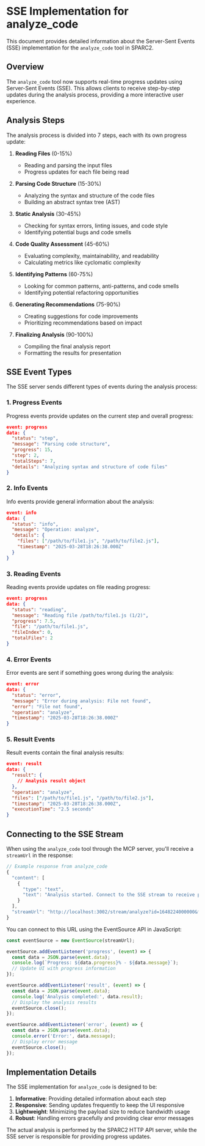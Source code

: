 # SSE Implementation for analyze_code

This document provides detailed information about the Server-Sent Events (SSE) implementation for the `analyze_code` tool in SPARC2.

## Overview

The `analyze_code` tool now supports real-time progress updates using Server-Sent Events (SSE). This allows clients to receive step-by-step updates during the analysis process, providing a more interactive user experience.

## Analysis Steps

The analysis process is divided into 7 steps, each with its own progress update:

1. **Reading Files** (0-15%)
   - Reading and parsing the input files
   - Progress updates for each file being read

2. **Parsing Code Structure** (15-30%)
   - Analyzing the syntax and structure of the code files
   - Building an abstract syntax tree (AST)

3. **Static Analysis** (30-45%)
   - Checking for syntax errors, linting issues, and code style
   - Identifying potential bugs and code smells

4. **Code Quality Assessment** (45-60%)
   - Evaluating complexity, maintainability, and readability
   - Calculating metrics like cyclomatic complexity

5. **Identifying Patterns** (60-75%)
   - Looking for common patterns, anti-patterns, and code smells
   - Identifying potential refactoring opportunities

6. **Generating Recommendations** (75-90%)
   - Creating suggestions for code improvements
   - Prioritizing recommendations based on impact

7. **Finalizing Analysis** (90-100%)
   - Compiling the final analysis report
   - Formatting the results for presentation

## SSE Event Types

The SSE server sends different types of events during the analysis process:

### 1. Progress Events

Progress events provide updates on the current step and overall progress:

```json
event: progress
data: {
  "status": "step",
  "message": "Parsing code structure",
  "progress": 15,
  "step": 2,
  "totalSteps": 7,
  "details": "Analyzing syntax and structure of code files"
}
```

### 2. Info Events

Info events provide general information about the analysis:

```json
event: info
data: {
  "status": "info",
  "message": "Operation: analyze",
  "details": {
    "files": ["/path/to/file1.js", "/path/to/file2.js"],
    "timestamp": "2025-03-28T18:26:38.000Z"
  }
}
```

### 3. Reading Events

Reading events provide updates on file reading progress:

```json
event: progress
data: {
  "status": "reading",
  "message": "Reading file /path/to/file1.js (1/2)",
  "progress": 7.5,
  "file": "/path/to/file1.js",
  "fileIndex": 0,
  "totalFiles": 2
}
```

### 4. Error Events

Error events are sent if something goes wrong during the analysis:

```json
event: error
data: {
  "status": "error",
  "message": "Error during analysis: File not found",
  "error": "File not found",
  "operation": "analyze",
  "timestamp": "2025-03-28T18:26:38.000Z"
}
```

### 5. Result Events

Result events contain the final analysis results:

```json
event: result
data: {
  "result": {
    // Analysis result object
  },
  "operation": "analyze",
  "files": ["/path/to/file1.js", "/path/to/file2.js"],
  "timestamp": "2025-03-28T18:26:38.000Z",
  "executionTime": "2.5 seconds"
}
```

## Connecting to the SSE Stream

When using the `analyze_code` tool through the MCP server, you'll receive a `streamUrl` in the response:

```javascript
// Example response from analyze_code
{
  "content": [
    {
      "type": "text",
      "text": "Analysis started. Connect to the SSE stream to receive progress updates."
    }
  ],
  "streamUrl": "http://localhost:3002/stream/analyze?id=1648224000000&files=path%2Fto%2Ffile1.js%2Cpath%2Fto%2Ffile2.js"
}
```

You can connect to this URL using the EventSource API in JavaScript:

```javascript
const eventSource = new EventSource(streamUrl);

eventSource.addEventListener('progress', (event) => {
  const data = JSON.parse(event.data);
  console.log(`Progress: ${data.progress}% - ${data.message}`);
  // Update UI with progress information
});

eventSource.addEventListener('result', (event) => {
  const data = JSON.parse(event.data);
  console.log('Analysis completed:', data.result);
  // Display the analysis results
  eventSource.close();
});

eventSource.addEventListener('error', (event) => {
  const data = JSON.parse(event.data);
  console.error('Error:', data.message);
  // Display error message
  eventSource.close();
});
```

## Implementation Details

The SSE implementation for `analyze_code` is designed to be:

1. **Informative**: Providing detailed information about each step
2. **Responsive**: Sending updates frequently to keep the UI responsive
3. **Lightweight**: Minimizing the payload size to reduce bandwidth usage
4. **Robust**: Handling errors gracefully and providing clear error messages

The actual analysis is performed by the SPARC2 HTTP API server, while the SSE server is responsible for providing progress updates.